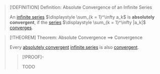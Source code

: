 >[!DEFINITION] Definition: Absolute Convergence of an Infinite Series
>
>An [infinite series](../Real%20Series.md) $\displaystyle \sum_{k = 1}^\infty a_k$ is **absolutely convergent**, if the [series](../Real%20Series.md) $\displaystyle \sum_{k = 1}^\infty |a_k|$ [converges](Convergence.md).
>

>[!THEOREM] Theorem: Absolute Convergence $\implies$ Convergence
>
>Every [absolutely convergent](Absolute%20Convergence%20of%20Infinite%20Series.md) [infinite series](../Real%20Series.md) is also [convergent](Convergence.md).
>
>>[!PROOF]-
>>
>>TODO
>>
>